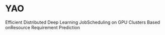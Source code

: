 # YAO
Efficient Distributed Deep Learning JobScheduling on GPU Clusters Based onResource Requirement Prediction
